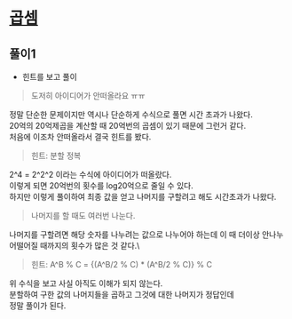 # [곱셈](https://www.acmicpc.net/problem/1629)

## 풀이1
- 힌트를 보고 풀이

> 도저히 아이디어가 안떠올라요 ㅠㅠ

정말 단순한 문제이지만 역시나 단순하게 수식으로 풀면 시간 초과가 나왔다.\
20억의 20억제곱을 계산할 때 20억번의 곱셈이 있기 때문에 그런거 같다.\
처음에 이조차 안떠올라서 결국 힌트를 봤다.

> 힌트: 분할 정복

2^4 = 2^2^2 이라는 수식에 아이디어가 떠올랐다.\
이렇게 되면 20억번의 횟수를 log20억으로 줄일 수 있다.\
하지만 이렇게 풀이하여 최종 값을 얻고 나머지를 구할려고 해도 시간초과가 나왔다.

> 나머지를 할 때도 여러번 나눈다.

나머지를 구할려면 해당 숫자를 나누려는 값으로 나누어야 하는데 이 때 더이상 안나누어떨어질 때까지의 횟수가 많은 것 같다.\

> 힌트: A^B % C = {(A^B/2 % C) * (A^B/2 % C)} % C

위 수식을 보고 사실 아직도 이해가 되지 않는다.\
분할하여 구한 값의 나머지들을 곱하고 그것에 대한 나머지가 정답인데\
정말 풀이가 된다.